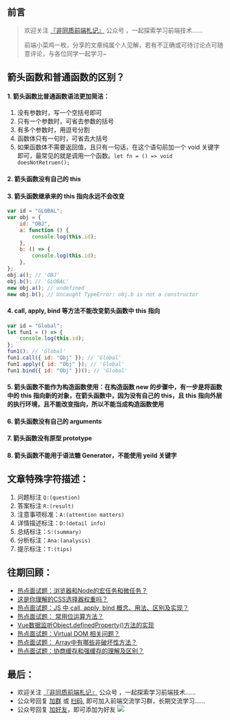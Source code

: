 ## 前言
>  欢迎关注 [『非同质前端札记』](https://mp.weixin.qq.com/s?__biz=MzkyOTI2MzE0MQ==&mid=2247485576&idx=1&sn=5ddfe93f427f05f5d126dead859d0dc8&chksm=c20d73c2f57afad4bbea380dfa1bcc15367a4cc06bf5dd0603100e8bd7bb317009fa65442cdb&token=1071012447&lang=zh_CN#rd) 公众号 ，一起探索学习前端技术......
>
>  前端小菜鸡一枚，分享的文章纯属个人见解，若有不正确或可待讨论点可随意评论，与各位同学一起学习~

## 箭头函数和普通函数的区别？

#### 1.  箭头函数比普通函数语法更加简洁：
1.  没有参数时，写一个空括号即可
2.  只有一个参数时，可省去参数的括号
3.  有多个参数时，用逗号分割
4.  函数体只有一句时，可省去大括号
5.  如果函数体不需要返回值，且只有一句话，在这个语句前加一个 void 关键字即可，最常见的就是调用一个函数。`let fn = () => void doesNotRetruen();`
#### 2.  箭头函数没有自己的 this
#### 3.  箭头函数继承来的 this 指向永远不会改变

```js
var id = "GLOBAL";
var obj = {
    id: "OBJ",
    a: function () {
        console.log(this.id);
    },
    b: () => {
        console.log(this.id);
    },
};
obj.a(); // 'OBJ'
obj.b(); // 'GLOBAL'
new obj.a(); // undefined
new obj.b(); // Uncaught TypeError: obj.b is not a constructor
```

#### 4.  call, apply, bind 等方法不能改变箭头函数中 this 指向

```js
var id = "Global";
let fun1 = () => {
    console.log(this.id);
};
fun1(); // 'Global'
fun1.call({ id: "Obj" }); // 'Global'
fun1.apply({ id: "Obj" }); // 'Global'
fun1.bind({ id: "Obj" })(); // 'Global'
```

#### 5.  箭头函数不能作为构造函数使用：在构造函数 new 的步骤中，有一步是将函数中的 this 指向新的对象，在箭头函数中，因为没有自己的 this，且 this 指向外层的执行环境，且不能改变指向，所以不能当成构造函数使用
#### 6.  箭头函数没有自己的 arguments
#### 7.  箭头函数没有原型 prototype
#### 8.  箭头函数不能用于语法糖 Generator，不能使用 yeild 关键字


## 文章特殊字符描述：
1. 问题标注 `Q:(question)`
2. 答案标注 `R:(result)`
3. 注意事项标准：`A:(attention matters)`
4. 详情描述标注：`D:(detail info)`
5. 总结标注：`S:(summary)`
6. 分析标注：`Ana:(analysis)`
7. 提示标注：`T:(tips)`

## 往期回顾：
-   [热点面试题：浏览器和Node的宏任务和微任务？](https://mp.weixin.qq.com/s/U3fgBOtvc9_MbJbMA_Pdqw)
-   [这是你理解的CSS选择器权重吗？](https://mp.weixin.qq.com/s/6W3dcwcsBURGxYD9AeBeWA)
-   [热点面试题：JS 中 call, apply, bind 概念、用法、区别及实现？](https://mp.weixin.qq.com/s/v9eYEpwpzXazXm7pLTkDhw)
-   [热点面试题： 常用位运算方法？](https://mp.weixin.qq.com/s/gn4sBeM6luE_b6jaAZOgyQ)
-   [Vue数据监听Object.definedProperty()方法的实现](https://mp.weixin.qq.com/s/1inW5dSZv26eJTC39REMdg)
-   [热点面试题：Virtual DOM 相关问题？](https://mp.weixin.qq.com/s/s3BBhTH9g2OrtOpyJ4tzbQ)
-   [热点面试题： Array中有哪些非破坏性方法？](https://mp.weixin.qq.com/s/a0gd3wQ-bqYpDVfFGJP8Ew)
-   [热点面试题：协商缓存和强缓存的理解及区别？](https://mp.weixin.qq.com/s/Zht9WL8mzW7-uOi49vcgzQ)
## 最后：
-   欢迎关注 [『非同质前端札记』](https://mp.weixin.qq.com/s?__biz=MzkyOTI2MzE0MQ==&mid=2247485576&idx=1&sn=5ddfe93f427f05f5d126dead859d0dc8&chksm=c20d73c2f57afad4bbea380dfa1bcc15367a4cc06bf5dd0603100e8bd7bb317009fa65442cdb&token=1071012447&lang=zh_CN#rd) 公众号 ，一起探索学习前端技术......
-   公众号回复 [加群](https://mp.weixin.qq.com/s?__biz=MzkyOTI2MzE0MQ==&mid=2247485576&idx=1&sn=5ddfe93f427f05f5d126dead859d0dc8&chksm=c20d73c2f57afad4bbea380dfa1bcc15367a4cc06bf5dd0603100e8bd7bb317009fa65442cdb&token=1071012447&lang=zh_CN#rd) 或 [扫码](https://mp.weixin.qq.com/s?__biz=MzkyOTI2MzE0MQ==&mid=2247485576&idx=1&sn=5ddfe93f427f05f5d126dead859d0dc8&chksm=c20d73c2f57afad4bbea380dfa1bcc15367a4cc06bf5dd0603100e8bd7bb317009fa65442cdb&token=1071012447&lang=zh_CN#rd), 即可加入前端交流学习群，长期交流学习......
-   公众号回复 [加好友](https://mp.weixin.qq.com/s?__biz=MzkyOTI2MzE0MQ==&mid=2247485576&idx=1&sn=5ddfe93f427f05f5d126dead859d0dc8&chksm=c20d73c2f57afad4bbea380dfa1bcc15367a4cc06bf5dd0603100e8bd7bb317009fa65442cdb&token=1071012447&lang=zh_CN#rd)，即可添加为好友
![](https://soo.run/13bdt)
